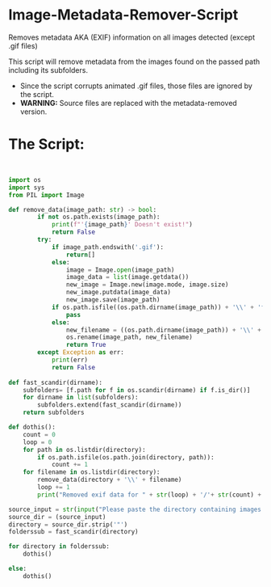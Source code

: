 # Image-Metadata-Remover-Script
Removes metadata AKA (EXIF) information on all images detected (except .gif files)

This script will remove metadata from the images found on the passed path including its subfolders.

* Since the script corrupts animated .gif files, those files are ignored by the script.
* __WARNING:__ Source files are replaced with the metadata-removed version.

# The Script:

```python


import os
import sys
from PIL import Image

def remove_data(image_path: str) -> bool:
        if not os.path.exists(image_path):
            print(f"'{image_path}' Doesn't exist!")
            return False
        try:
            if image_path.endswith('.gif'):
                return[]
            else:
                image = Image.open(image_path)
                image_data = list(image.getdata())
                new_image = Image.new(image.mode, image.size)
                new_image.putdata(image_data)
                new_image.save(image_path)
            if os.path.isfile((os.path.dirname(image_path)) + '\\' + 'folder.jpg'):
                pass
            else:
                new_filename = ((os.path.dirname(image_path)) + '\\' + 'folder.jpg')
                os.rename(image_path, new_filename)
                return True
        except Exception as err:
            print(err)
            return False
            
def fast_scandir(dirname):
    subfolders= [f.path for f in os.scandir(dirname) if f.is_dir()]
    for dirname in list(subfolders):
        subfolders.extend(fast_scandir(dirname))
    return subfolders

def dothis():
    count = 0
    loop = 0
    for path in os.listdir(directory):
        if os.path.isfile(os.path.join(directory, path)):
            count += 1
    for filename in os.listdir(directory):
        remove_data(directory + '\\' + filename)
        loop += 1
        print("Removed exif data for " + str(loop) + '/'+ str(count) +' files in ' + directory)

source_input = str(input("Please paste the directory containing images: "))
source_dir = (source_input)
directory = source_dir.strip('"')
folderssub = fast_scandir(directory)

for directory in folderssub:
    dothis()

else:
    dothis()

```
